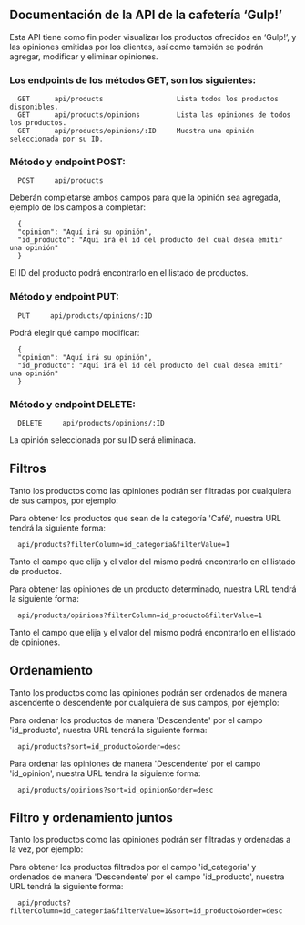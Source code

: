 ## Documentación de la API de la cafetería ‘Gulp!’

Esta API tiene como fin poder visualizar los productos ofrecidos en ‘Gulp!’, y las opiniones emitidas por los clientes, así como también se podrán agregar, modificar y eliminar opiniones.

### Los endpoints de los métodos GET, son los siguientes:
  ```
    GET      api/products                  Lista todos los productos disponibles.
    GET      api/products/opinions         Lista las opiniones de todos los productos.
    GET      api/products/opinions/:ID     Muestra una opinión seleccionada por su ID.
  ```
### Método y endpoint POST:
  ```
    POST     api/products
  ```
Deberán completarse ambos campos para que la opinión sea agregada, ejemplo de los campos a completar:
  ```
    {
    "opinion": "Aquí irá su opinión",
    "id_producto": "Aquí irá el id del producto del cual desea emitir una opinión"
    }
  ```
El ID del producto podrá encontrarlo en el listado de productos.

### Método y endpoint PUT:
  ```
    PUT     api/products/opinions/:ID
  ```
Podrá elegir qué campo modificar: 
  ```
    {
    "opinion": "Aquí irá su opinión",
    "id_producto": "Aquí irá el id del producto del cual desea emitir una opinión"
    }
  ```
### Método y endpoint DELETE:
  ```
    DELETE     api/products/opinions/:ID
  ```
La opinión seleccionada por su ID será eliminada.


## Filtros

Tanto los productos como las opiniones podrán ser filtradas por cualquiera de sus campos, por ejemplo:

Para obtener los productos que sean de la categoría 'Café', nuestra URL tendrá la siguiente forma:

  ```
    api/products?filterColumn=id_categoria&filterValue=1
  ```   
Tanto el campo que elija y el valor del mismo podrá encontrarlo en el listado de productos.

Para obtener las opiniones de un producto determinado, nuestra URL tendrá la siguiente forma:

  ```
    api/products/opinions?filterColumn=id_producto&filterValue=1
  ``` 
Tanto el campo que elija y el valor del mismo podrá encontrarlo en el listado de opiniones.

## Ordenamiento

Tanto los productos como las opiniones podrán ser ordenados de manera ascendente o descendente por cualquiera de sus campos, por ejemplo:

Para ordenar los productos de manera 'Descendente' por el campo 'id_producto', nuestra URL tendrá la siguiente forma:

  ```
    api/products?sort=id_producto&order=desc
  ```

Para ordenar las opiniones de manera 'Descendente' por el campo 'id_opinion', nuestra URL tendrá la siguiente forma:

  ```
    api/products/opinions?sort=id_opinion&order=desc
  ```
## Filtro y ordenamiento juntos

Tanto los productos como las opiniones podrán ser filtradas y ordenadas a la vez, por ejemplo:

Para obtener los productos filtrados por el campo 'id_categoria' y ordenados de manera 'Descendente' por el campo 'id_producto', nuestra URL tendrá la siguiente forma:

  ```
    api/products?filterColumn=id_categoria&filterValue=1&sort=id_producto&order=desc
  ```










